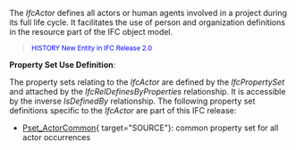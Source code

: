 ﻿The _IfcActor_ defines all actors or human agents involved in a project during its full life cycle. It facilitates the use of person and organization definitions in the resource part of the IFC object model.

> <small><font color="#0000ff">HISTORY
New Entity in IFC Release 2.0</font></small>

****Property
Set Use Definition****:

The property sets relating to the _IfcActor_ are defined by the _IfcPropertySet_ and attached by the _IfcRelDefinesByProperties_ relationship. It is accessible by the inverse _IsDefinedBy_ relationship. The following property set definitions specific to the _IfcActor_ are part of this IFC release:

* [Pset_ActorCommon](../../psd/IfcKernel/Pset_ActorCommon.xml){ target="SOURCE"}: common property set for all actor occurrences